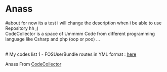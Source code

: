 Anass
=====
#about
for now its a test i will change the description when i be able to use Repository hh ;)
<br>
CodeCollector is a space of Ummmm Code from different programming language like Csharp and php (oop or poo) ...

<br>
# My codes list
1 - FOSUserBundle routes in YML format : <a href="https://github.com/AnassQ/CodeCollector/tree/master/Symfony/FOSUserBundle-routes-in-YAML-format"> here</a> 






<br>

Anass From <a href="https://github.com/AnassQ/CodeCollector">CodeCollector</a>

